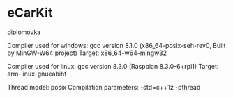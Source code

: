 # eCarKit
diplomovka

Compiler used for windows: gcc version 8.1.0 (x86_64-posix-seh-rev0, Built by MinGW-W64 project)
	Target: x86_64-w64-mingw32
	
Compiler used for linux: gcc version 8.3.0 (Raspbian 8.3.0-6+rpi1)
	Target: arm-linux-gnueabihf

Thread model: posix
Compilation parameters: -std=c++1z -pthread
